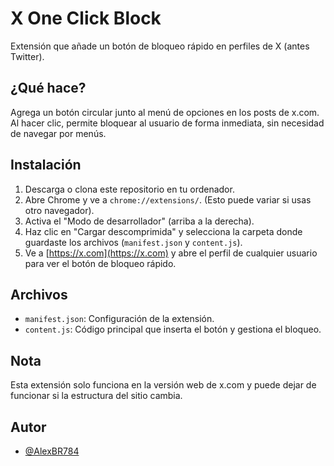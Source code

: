 # X One Click Block

Extensión que añade un botón de bloqueo rápido en perfiles de X (antes Twitter).

## ¿Qué hace?

Agrega un botón circular junto al menú de opciones en los posts de x.com. Al hacer clic, permite bloquear al usuario de forma inmediata, sin necesidad de navegar por menús.

## Instalación

1. Descarga o clona este repositorio en tu ordenador.
2. Abre Chrome y ve a `chrome://extensions/`. (Esto puede variar si usas otro navegador).
3. Activa el "Modo de desarrollador" (arriba a la derecha).
4. Haz clic en "Cargar descomprimida" y selecciona la carpeta donde guardaste los archivos (`manifest.json` y `content.js`).
5. Ve a [https://x.com](https://x.com) y abre el perfil de cualquier usuario para ver el botón de bloqueo rápido.

## Archivos

- `manifest.json`: Configuración de la extensión.
- `content.js`: Código principal que inserta el botón y gestiona el bloqueo.

## Nota

Esta extensión solo funciona en la versión web de x.com y puede dejar de funcionar si la estructura del sitio cambia.

## Autor

- [@AlexBR784](https://www.github.com/AlexBR784)

